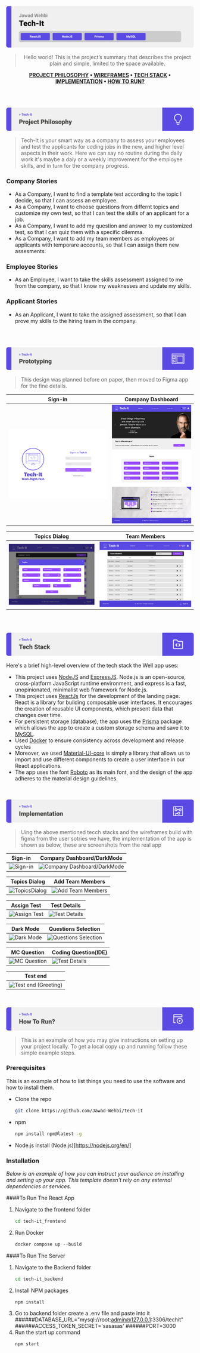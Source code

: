 <img src="./readme/title1.svg"/>

<div align="center">

> Hello world! This is the project’s summary that describes the project plain and simple, limited to the space available. 

**[PROJECT PHILOSOPHY](https://github.com/julescript/well_app#-project-philosophy) • [WIREFRAMES](https://github.com/julescript/well_app#-wireframes) • [TECH STACK](https://github.com/julescript/well_app#-tech-stack) • [IMPLEMENTATION](https://github.com/julescript/well_app#-impplementation) • [HOW TO RUN?](https://github.com/julescript/well_app#-how-to-run)**

</div>

<br><br>


<img src="./readme/title2.svg"/>

> Tech-It is your smart way as a company to assess your employees and test the applicants for coding jobs in the new, and higher level aspects in their work. Here we can say no routine during the daily work it's maybe a daiy or a weekly improvement for the employee skills, and in turn for the company progress. 
> 

### Company Stories

- As a Company, I want to find a template test according to the topic I decide, so that I can assess an employee.
- As a Company, I want to choose questions from differnt topics and customize my own test, so that I can test the skills of an applicant for a job.
- As a Company, I want to add my question and answer to my customized test, so that I can quiz them with a specific dilemma.
- As a Company, I want to add my team members as employees or applicants with temporare accounts, so that I can assign them new assesments.

### Employee Stories

- As an Employee, I want to take the skills assessment assigned to me from the company, so that I know my weaknesses and update my skills.

### Applicant Stories

- As an Applicant, I want to take the assigned assessment, so that I can prove my skills to the hiring team in the company.

<br><br>

<img src="./readme/title3.svg"/>

> This design was planned before on paper, then moved to Figma app for the fine details.
 
| Sign-in  | Company Dashboard  |
| -----------------| -----|
| ![Sign-in](https://github.com/Jawad-Wehbi/tech-it/blob/ReadMe/readme/Sign-in.jpg) | ![Company Dashboard](https://github.com/Jawad-Wehbi/tech-it/blob/ReadMe/readme/Company%20Dashboard.png) |

| Topics Dialog  | Team Members  |
| -----------------| -----|
| ![Topics Dialog](https://github.com/Jawad-Wehbi/tech-it/blob/ReadMe/readme/Company%20Tests%20Page.png) | ![Team Members](https://github.com/Jawad-Wehbi/tech-it/blob/ReadMe/readme/Team%20Members.jpg) |


<br><br>

<img src="./readme/title4.svg"/>

Here's a brief high-level overview of the tech stack the Well app uses:

- This project uses [NodeJS](https://nodejs.org/en/) and [ExpressJS](https://expressjs.com/). Node.js is an open-source, cross-platform JavaScript runtime environment, and express is a fast, unopinionated, minimalist web framework for Node.js.
- This project uses [ReactJs](https://reactjs.org/) for the development of the landing page. React is a library for building composable user interfaces. It encourages the creation of reusable UI components, which present data that changes over time.
- For persistent storage (database), the app uses the [Prisma](https://www.prisma.io/) package which allows the app to create a custom storage schema and save it to [MySQL](https://www.mysql.com/).
- Used [Docker](https://docs.docker.com/get-started/overview/) to ensure consistency across development and release cycles
- Moreover, we used [Material-UI-core](https://www.npmjs.com/package/@material-ui/core) is simply a library that allows us to import and use different components to create a user interface in our React applications.
- The app uses the font [Roboto](https://fonts.google.com/specimen/Roboto) as its main font, and the design of the app adheres to the material design guidelines.


<br><br>
<img src="./readme/title5.svg"/>

> Uing the above mentioned tecch stacks and the wireframes build with figma from the user sotries we have, the implementation of the app is shown as below, these are screenshots from the real app

| Sign-in  | Company Dashboard/DarkMode  |
| -----------------| -----|
| ![Sign-in](https://github.com/Jawad-Wehbi/tech-it/blob/ReadMe/readme/Sign_in.gif) | ![Company Dashboard/DarkMode](https://github.com/Jawad-Wehbi/tech-it/blob/ReadMe/readme/Dashboard_dark-mode.gif) |

| Topics Dialog  | Add Team Members  |
| -----------------| -----|
| ![TopicsDialog](https://github.com/Jawad-Wehbi/tech-it/blob/ReadMe/readme/TopicsDialog.gif) | ![Add Team Members](https://github.com/Jawad-Wehbi/tech-it/blob/ReadMe/readme/AddMember.gif) |

| Assign Test  | Test Details  |
| -----------------| -----|
| ![Assign Test](https://github.com/Jawad-Wehbi/tech-it/blob/ReadMe/readme/Assign_Test.gif) | ![Test Details](https://github.com/Jawad-Wehbi/tech-it/blob/ReadMe/readme/TestDetails.gif) |

| Dark Mode  | Questions Selection  |
| -----------------| -----|
| ![Dark Mode](https://github.com/Jawad-Wehbi/tech-it/blob/ReadMe/readme/Dark_Mode.gif) | ![Questions Selection](https://github.com/Jawad-Wehbi/tech-it/blob/ReadMe/readme/Questions_selection.gif) |

| MC Question  | Coding Question{IDE}  |
| -----------------| -----|
| ![MC Question](https://github.com/Jawad-Wehbi/tech-it/blob/ReadMe/readme/Test_MCQ.gif) | ![Test Details](https://github.com/Jawad-Wehbi/tech-it/blob/ReadMe/readme/Coding_Question_IDE.gif) |

| Test end  |
| -----------------|
| ![Test end (Greeting)](https://github.com/Jawad-Wehbi/tech-it/blob/ReadMe/readme/Test_end.gif) |


<br><br>
<img src="./readme/title6.svg"/>


> This is an example of how you may give instructions on setting up your project locally.
To get a local copy up and running follow these simple example steps.

### Prerequisites

This is an example of how to list things you need to use the software and how to install them.

* Clone the repo
  ```sh
  git clone https://github.com/Jawad-Wehbi/tech-it
  ```
* npm
  ```sh
  npm install npm@latest -g
  ```
* Node.js install (Node.js)[https://nodejs.org/en/]

### Installation

_Below is an example of how you can instruct your audience on installing and setting up your app. This template doesn't rely on any external dependencies or services._

####To Run The React App

1. Navigate to the frontend folder
   ```sh
   cd tech-it_frontend
   ```
2. Run Docker 
   ```js
   docker compose up --build
   ```

####To Run The Server

1. Navigate to the Backend folder
   ```sh
   cd tech-it_backend
   ```
2. Install NPM packages 
   ```js
   npm install
   ```
3. Go to backend folder create a .env file and paste into it
   ######DATABASE_URL="mysql://root:admin@127.0.0.1:3306/techit"
   ######ACCESS_TOKEN_SECRET='sasasas'
   ######PORT=3000
4. Run the start up command
   ```js
   npm start
   ```

